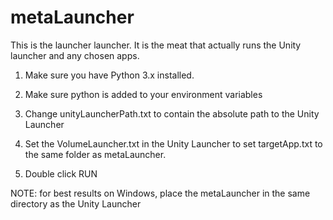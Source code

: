 # metaLauncher
This is the launcher launcher.  It is the meat that actually runs the Unity launcher and any chosen apps.


1) Make sure you have Python 3.x installed.

2) Make sure python is added to your environment variables

3) Change unityLauncherPath.txt to contain the absolute path to the Unity Launcher

4) Set the VolumeLauncher.txt in the Unity Launcher to set targetApp.txt to the same folder as metaLauncher.

5) Double click RUN


NOTE: for best results on Windows, place the metaLauncher in the same directory as the Unity Launcher

